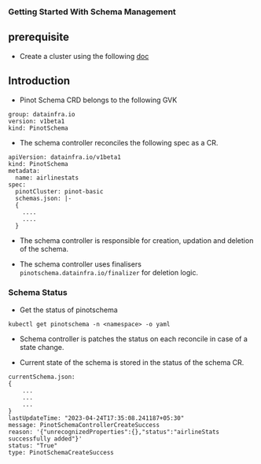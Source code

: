 ### Getting Started With Schema Management

## prerequisite
- Create a cluster using the following [doc](./getting_started_local.md)

## Introduction

- Pinot Schema CRD belongs to the following GVK
```
group: datainfra.io
version: v1beta1
kind: PinotSchema
```
- The schema controller reconciles the following spec as a CR.

```
apiVersion: datainfra.io/v1beta1
kind: PinotSchema
metadata:
  name: airlinestats
spec:
  pinotCluster: pinot-basic
  schemas.json: |-
  {
    ....
    ....
  }
```

- The schema controller is responsible for creation, updation and deletion of the schema.

- The schema controller uses finalisers ```pinotschema.datainfra.io/finalizer``` for deletion logic.

### Schema Status

- Get the status of pinotschema
```
kubectl get pinotschema -n <namespace> -o yaml
```

- Schema controller is patches the status on each reconcile in case of a state change.

- Current state of the schema is stored in the status of the schema CR.

```
currentSchema.json: 
{
    ...
    ...
    ...
}
lastUpdateTime: "2023-04-24T17:35:08.241187+05:30"
message: PinotSchemaControllerCreateSuccess
reason: '{"unrecognizedProperties":{},"status":"airlineStats successfully added"}'
status: "True"
type: PinotSchemaCreateSuccess
```
